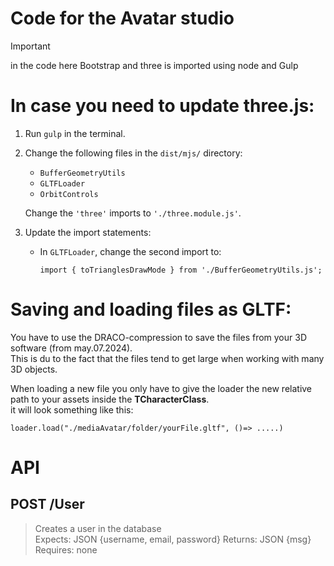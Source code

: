 # **Code for the Avatar studio**


> [!IMPORTANT]
> in the code here Bootstrap and three is imported using node and Gulp

# In case you need to update three.js:

1. Run `gulp` in the terminal.

2. Change the following files in the `dist/mjs/` directory:
    - `BufferGeometryUtils`
    - `GLTFLoader`
    - `OrbitControls`  
      
    Change the `'three'` imports to `'./three.module.js'`.
3. Update the import statements:
    - In `GLTFLoader`, change the second import to:

        `import { toTrianglesDrawMode } from './BufferGeometryUtils.js';`


# Saving and loading files as GLTF: 

You have to use the DRACO-compression to save the files from your 3D software (from may.07.2024).  
This is du to the fact that the files tend to get large when working with many 3D objects.  

When loading a new file you only have to give the loader the new relative path to your assets inside the **TCharacterClass**.  
it will look something like this:  

` loader.load("./mediaAvatar/folder/yourFile.gltf", ()=> .....) `

# API

## POST /User 
> Creates a user in the database   
Expects: JSON {username, email, password} 
Returns: JSON  {msg}
Requires: none


    
